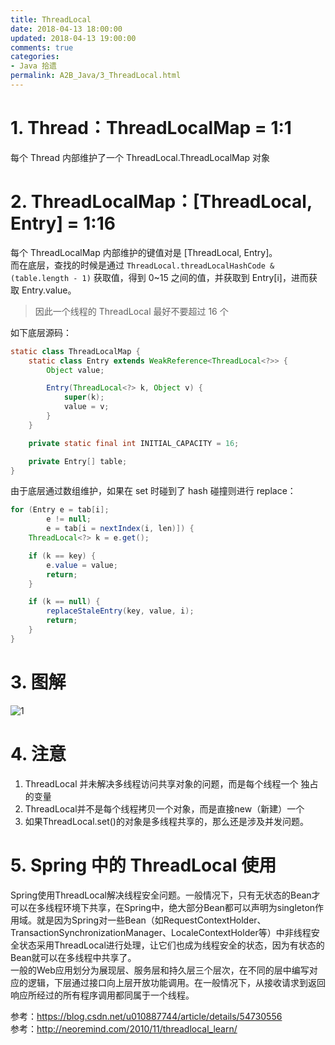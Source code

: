 ```yaml
---
title: ThreadLocal
date: 2018-04-13 18:00:00
updated: 2018-04-13 19:00:00
comments: true
categories: 
- Java 拾遗
permalink: A2B_Java/3_ThreadLocal.html    
---
```


# 1. Thread：ThreadLocalMap = 1:1

每个 Thread 内部维护了一个 ThreadLocal.ThreadLocalMap 对象

# 2. ThreadLocalMap：[ThreadLocal, Entry] = 1:16

每个 ThreadLocalMap 内部维护的键值对是 [ThreadLocal, Entry]。  
而在底层，查找的时候是通过 `ThreadLocal.threadLocalHashCode & (table.length - 1)` 获取值，得到 0~15 之间的值，并获取到 Entry[i]，进而获取 Entry.value。  
>因此一个线程的 ThreadLocal 最好不要超过 16 个

如下底层源码：  
```java
static class ThreadLocalMap {
    static class Entry extends WeakReference<ThreadLocal<?>> {
        Object value;

        Entry(ThreadLocal<?> k, Object v) {
            super(k);
            value = v;
        }
    }

    private static final int INITIAL_CAPACITY = 16;

    private Entry[] table;
}
```
由于底层通过数组维护，如果在 set 时碰到了 hash 碰撞则进行 replace：  
```java
for (Entry e = tab[i];
        e != null;
        e = tab[i = nextIndex(i, len)]) {
    ThreadLocal<?> k = e.get();

    if (k == key) {
        e.value = value;
        return;
    }

    if (k == null) {
        replaceStaleEntry(key, value, i);
        return;
    }
}
```

# 3. 图解

![1][]

# 4. 注意

1. ThreadLocal 并未解决多线程访问共享对象的问题，而是每个线程一个 独占的变量
2. ThreadLocal并不是每个线程拷贝一个对象，而是直接new（新建）一个
3. 如果ThreadLocal.set()的对象是多线程共享的，那么还是涉及并发问题。

# 5. Spring 中的 ThreadLocal 使用

Spring使用ThreadLocal解决线程安全问题。一般情况下，只有无状态的Bean才可以在多线程环境下共享，在Spring中，绝大部分Bean都可以声明为singleton作用域。就是因为Spring对一些Bean（如RequestContextHolder、TransactionSynchronizationManager、LocaleContextHolder等）中非线程安全状态采用ThreadLocal进行处理，让它们也成为线程安全的状态，因为有状态的Bean就可以在多线程中共享了。  
一般的Web应用划分为展现层、服务层和持久层三个层次，在不同的层中编写对应的逻辑，下层通过接口向上层开放功能调用。在一般情况下，从接收请求到返回响应所经过的所有程序调用都同属于一个线程。

参考：https://blog.csdn.net/u010887744/article/details/54730556  
参考：http://neoremind.com/2010/11/threadlocal_learn/

[1]: https://img-blog.csdn.net/20170125180420388?watermark/2/text/aHR0cDovL2Jsb2cuY3Nkbi5uZXQvdTAxMDg4Nzc0NA==/font/5a6L5L2T/fontsize/400/fill/I0JBQkFCMA==/dissolve/70/gravity/Center
